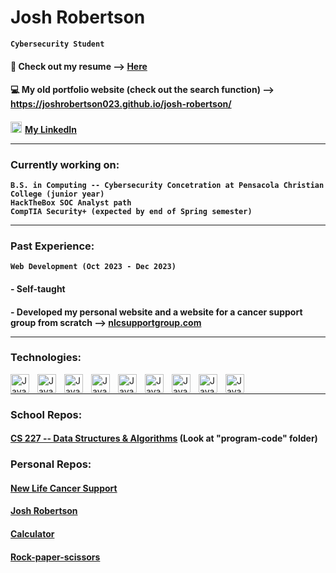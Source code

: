 # Josh Robertson

**`Cybersecurity Student`**

#### &#128196; Check out my resume --> <a href="https://docs.google.com/document/d/15XAsNVFDpN3TFAbH6RhfeOreu10RxyJe/edit?usp=sharing&ouid=115289429535300497026&rtpof=true&sd=true" target="_blank">Here</a>
#### &#128187; My old portfolio website (check out the search function) --> <a href="https://joshrobertson023.github.io/josh-robertson/" target="_blank">https://joshrobertson023.github.io/josh-robertson/</a>
#### <img alt="LinkedIn" width="18px" src="https://cdn.jsdelivr.net/gh/devicons/devicon/icons/linkedin/linkedin-original.svg"/><a href="https://www.linkedin.com/in/josh-robertson-b60625264/" style="margin-left:5px;" target="_blank">My LinkedIn</a><hr />

### Currently working on:
**`B.S. in Computing -- Cybersecurity Concetration at Pensacola Christian College (junior year)`**<br>
**`HackTheBox SOC Analyst path`**<br>
**`CompTIA Security+ (expected by end of Spring semester)`**<hr />

### Past Experience:
**`Web Development (Oct 2023 - Dec 2023)`**
####  - Self-taught
####  - Developed my personal website and a website for a cancer support group from scratch --> <a href="https://nlcsupportgroup.com/" target="_blank">nlcsupportgroup.com</a><hr />

### Technologies:
<img align="left" alt="Java" width="30px" style="padding-right:10px;" src="https://cdn.jsdelivr.net/gh/devicons/devicon/icons/linux/linux-original.svg"/>
<img align="left" alt="Java" width="30px" style="padding-right:10px;" src="https://cdn.jsdelivr.net/gh/devicons/devicon/icons/bash/bash-original.svg"/>
<img align="left" alt="Java" width="30px" style="padding-right:10px;" src="https://cdn.jsdelivr.net/gh/devicons/devicon/icons/c/c-original.svg"/>
<img align="left" alt="Java" width="30px" style="padding-right:10px;" src="https://cdn.jsdelivr.net/gh/devicons/devicon/icons/javascript/javascript-original.svg"/>
<img align="left" alt="Java" width="30px" style="padding-right:10px;" src="https://cdn.jsdelivr.net/gh/devicons/devicon/icons/html5/html5-original.svg"/>
<img align="left" alt="Java" width="30px" style="padding-right:10px;" src="https://cdn.jsdelivr.net/gh/devicons/devicon/icons/python/python-original.svg"/>
<img align="left" alt="Java" width="30px" style="padding-right:10px;" src="https://cdn.jsdelivr.net/gh/devicons/devicon/icons/git/git-original.svg"/>
<img align="left" alt="Java" width="30px" style="padding-right:10px;" src="https://cdn.jsdelivr.net/gh/devicons/devicon/icons/unix/unix-original.svg"/>
<img align="left" alt="Java" width="30px" style="padding-right:10px;" src="https://cdn.jsdelivr.net/gh/devicons/devicon/icons/webpack/webpack-original.svg"/><br><hr/>

### School Repos:
#### <a href="https://github.com/Joshrobertson023/Data-Structures-Algorithms" target="_blank">CS 227 -- Data Structures & Algorithms</a> (Look at "program-code" folder)
### Personal Repos:
#### <a href="https://github.com/Joshrobertson023/new-life-cancer-support" target="_blank">New Life Cancer Support</a>
#### <a href="https://github.com/Joshrobertson023/josh-robertson" target="_blank">Josh Robertson</a>
#### <a href="https://github.com/Joshrobertson023/calculator" target="_blank">Calculator</a>
#### <a href="https://github.com/Joshrobertson023/rock-paper-scissors" target="_blank">Rock-paper-scissors</a>
